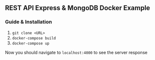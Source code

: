 ## REST API Express & MongoDB Docker Example

### Guide & Installation

1. `git clone <URL>`
2. `docker-compose build`
3. `docker-compose up`

Now you should navigate to `localhost:4000` to see the server response
